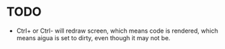 # TODO

- Ctrl+ or Ctrl- will redraw screen, which means code is rendered, which means aigua is set to dirty, even though it may not be.